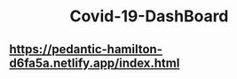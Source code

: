 <h1 align="center">Covid-19-DashBoard</h1>

##  https://pedantic-hamilton-d6fa5a.netlify.app/index.html
